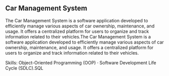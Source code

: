 ## Car Management System

The Car Management System is a software application developed to efficiently manage various aspects of car ownership, maintenance, and usage. It offers a centralized platform for users to organize and track information related to their vehicles.The Car Management System is a software application developed to efficiently manage various aspects of car ownership, maintenance, and usage. It offers a centralized platform for users to organize and track information related to their vehicles.

Skills: Object-Oriented Programming (OOP) · Software Development Life Cycle (SDLC).SQL
